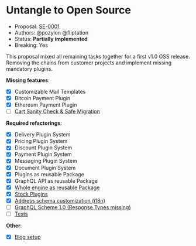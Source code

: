 # Untangle to Open Source

* Proposal: [SE-0001][1]
* Authors: @pozylon @fliptation
* Status: **Partially implemented**
* Breaking: Yes

This proposal mixed all remaining tasks together for a first v1.0 OSS release.
Removing the chains from customer projects and implement missing mandatory plugins.

**Missing features**:
- [x] Customizable Mail Templates
- [x] Bitcoin Payment Plugin
- [x] Ethereum Payment Plugin
- [ ] [Cart Sanity Check & Safe Migration](https://github.com/xecutors/unchained/issues/27)

**Required refactorings**:
- [x] Delivery Plugin System
- [x] Pricing Plugin System
- [x] Discount Plugin System
- [x] Payment Plugin System
- [x] Messaging Plugin System
- [x] Document Plugin System
- [x] Plugins as reusable Package
- [x] GraphQL API as reusable Package
- [x] [Whole engine as reusable Package](https://github.com/xecutors/unchained/issues/26)
- [x] [Stock Plugins](https://github.com/xecutors/unchained/issues/21)
- [x] [Address schema customization (i18n)](https://github.com/xecutors/unchained/issues/14)
- [ ] [GraphQL Scheme 1.0 (Response Types missing)](https://github.com/xecutors/unchained/issues/12)
- [ ] [Tests](https://github.com/xecutors/unchained/issues/3)

**Other**:
- [x] [Blog setup](https://github.com/xecutors/unchained/issues/17)

[1]:	0001-open-source.md
